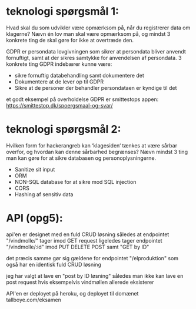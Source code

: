 # teknologi spørgsmål 1:
Hvad skal du som udvikler være opmærksom på, når du registrerer data om klagerne? Nævn én lov man skal være opmærksom på, og mindst 3 konkrete ting de skal gøre for ikke at overtræde den.

GDPR er persondata lovgivningen som sikrer at persondata bliver anvendt fornuftigt, samt at der sikres samtykke for anvendelsen af persondata.
3 konkrete ting GDPR indebærer kunne være:
- sikre fornuftig databehandling samt dokumentere det
- Dokumentere at de lever op til GDPR
- Sikre at de personer der behandler persondataen er kyndige til det

et godt eksempel på overholdelse GDPR er smittestops appen:  
https://smittestop.dk/spoergsmaal-og-svar/

# teknologi spørgsmål 2:
Hvilken form for hackerangreb kan ‘klagesiden‘ tænkes at være sårbar overfor, og hvordan kan denne sårbarhed begrænses? 
Nævn mindst 3 ting man kan gøre for at sikre databasen og personoplysningerne.
- Sanitize sit input
- ORM
- NON-SQL database for at sikre mod SQL injection
- CORS
- Hashing af sensitiv data


# API (opg5):
api'en er designet med en fuld CRUD løsning således at endpointet "/vindmolle/" tager imod GET request
ligeledes tager endpointet "/vindmolle/:id" imod PUT DELETE POST samt "GET by ID"

det præcis samme gør sig gældene for endpointet "/elproduktion" som også har en identisk fuld CRUD løsning

jeg har valgt at lave en "post by ID løsning" således man ikke kan lave en post request hvis eksempelvis vindmøllen allerede eksisterer

API'en er deployet på heroku, og deployet til domænet tallboye.com/eksamen
